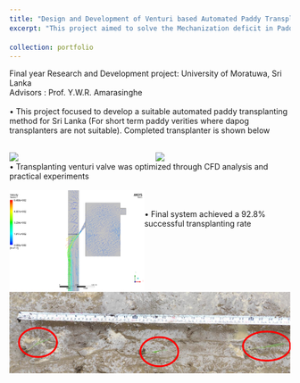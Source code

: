 ```yaml
---
title: "Design and Development of Venturi based Automated Paddy Transplanting Machine"<br/>
excerpt: "This project aimed to solve the Mechanization deficit in Paddy Transplanting in Sri Lanka <br/><img src='/images/IMG_20210803_101720.jp' style='width:60%'>"

collection: portfolio
---
```


Final year Research and Development project: University of Moratuwa, Sri Lanka<br/>
Advisors : Prof. Y.W.R. Amarasinghe<br/>
<br/>
• This project focused to develop a suitable automated paddy transplanting method for Sri Lanka (For short term
paddy verities where dapog transplanters are not suitable). Completed transplanter is shown below<br/>
<br/>
<div>
<img src='/images/IMG_20210723_174648.jpg' style='width:48%' align="right">
<img src='/images/IMG_20210803_101720.jpg' style='width:48%' align="left">
  </div>
<div>
  <br/>
• Transplanting venturi valve was optimized through CFD analysis and practical experiments<br/>
  <br/>
<img src='/images/Picture1.png' style='width:48%' align="left">
  <br/>
 </div>
   <br/>
 <div>
• Final system achieved a 92.8% successful transplanting rate<br/>
 <img src='/images/Screenshot 2022-12-14 212140.png' style='width:100%' align="left">
</div>
